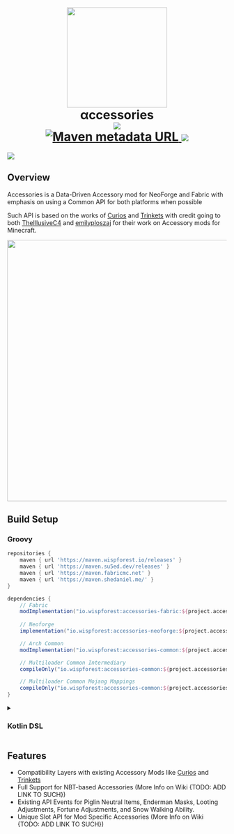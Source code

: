 <h1 align="center">
  <img src="https://cdn.modrinth.com/data/jtmvUHXj/14fabf4859e845b0bd6659daf2375be3e88f59ec.png" width=230>
  <br>
  αccessories
  <br>
  <a href="https://modrinth.com/mod/owo-lib">
      <img src="https://img.shields.io/badge/-modrinth-gray?style=for-the-badge&labelColor=green&labelWidth=15&logo=appveyor&logoColor=white">
  </a>
  <br>
  <a href="https://maven.wispforest.io/#/releases/io/wispforest/accessories-fabric">
    <img alt="Maven metadata URL" src="https://img.shields.io/maven-metadata/v?metadataUrl=https%3A%2F%2Fmaven.wispforest.io%2Freleases%2Fio%2Fwispforest%2Faccessories-fabric%2Fmaven-metadata.xml&style=for-the-badge">
  </a>
  <a href="https://discord.gg/xrwHKktV2d">
      <img src="https://img.shields.io/discord/825828008644313089?label=wisp%20forest&logo=discord&logoColor=white&style=for-the-badge">
  </a>
</h1>
<a href="https://docs.wispforest.io/accessories/home/">
  <img src="https://img.shields.io/badge/Documentation-Link-SECRET_MESSAGE?link=https%3A%2F%2Fdocs.wispforest.io%2Faccessories%2Fhome%2F&logo=discord&logoColor=white&style=for-the-badge">
</a>

## Overview
Accessories is a Data-Driven Accessory mod for NeoForge and Fabric with emphasis on using a Common API for both platforms when possible

<p/>
  
Such API is based on the works of [Curios](https://github.com/TheIllusiveC4/Curios) and [Trinkets](https://github.com/emilyploszaj/trinkets) with credit going to both [TheIllusiveC4](https://github.com/TheIllusiveC4) and [emilyploszaj](https://github.com/emilyploszaj) for their work on Accessory mods for Minecraft.

<p align="center">
  <img width=600 src="https://cdn.modrinth.com/data/jtmvUHXj/images/e40c711b48f2962a31f808c34792ba4f71978ca3.png"/>
</p>

## Build Setup

### Groovy
```groovy
repositories {
    maven { url 'https://maven.wispforest.io/releases' }
    maven { url 'https://maven.su5ed.dev/releases' }
    maven { url 'https://maven.fabricmc.net' }
    maven { url 'https://maven.shedaniel.me/' }
}

dependencies {
    // Fabric
    modImplementation("io.wispforest:accessories-fabric:${project.accessories_version}")
    
    // Neoforge 
    implementation("io.wispforest:accessories-neoforge:${project.accessories_version}")

    // Arch Common
    modImplementation("io.wispforest:accessories-common:${project.accessories_version}")

    // Multiloader Common Intermediary
    compileOnly("io.wispforest:accessories-common:${project.accessories_version}")

    // Multiloader Common Mojang Mappings
    compileOnly("io.wispforest:accessories-common:${project.accessories_version}-mojmap")
}
```
<details>
<summary><h3>Kotlin DSL</h3></summary>
  
```kotlin
repositories {
    maven("https://maven.wispforest.io/releases")
    maven("https://maven.su5ed.dev/releases")
    maven("https://maven.fabricmc.net")
    maven("https://maven.shedaniel.me/")
}

dependencies {
    // Fabric
    modImplementation("io.wispforest:accessories-fabric:${properties["accessories_version"]}")
    
    // Neoforge 
    implementation("io.wispforest:accessories-neoforge:${properties["accessories_version"]}")

    // Arch Common
    modImplementation("io.wispforest:accessories-common:${properties["accessories_version"]}")

    // Multiloader Common Intermediary
    compileOnly("io.wispforest:accessories-common:${properties["accessories_version"]}")

    // Multiloader Common Mojang Mappings
    compileOnly("io.wispforest:accessories-common:${properties["accessories_version"]}-mojmap")
}
```
</details>

## Features
- Compatibility Layers with existing Accessory Mods like [Curios](https://github.com/TheIllusiveC4/Curios) and [Trinkets](https://github.com/emilyploszaj/trinkets)
- Full Support for NBT-based Accessories (More Info on Wiki {TODO: ADD LINK TO SUCH})
- Existing API Events for Piglin Neutral Items, Enderman Masks, Looting Adjustments, Fortune Adjustments, and Snow Walking Ability.
- Unique Slot API for Mod Specific Accessories (More Info on Wiki {TODO: ADD LINK TO SUCH})
